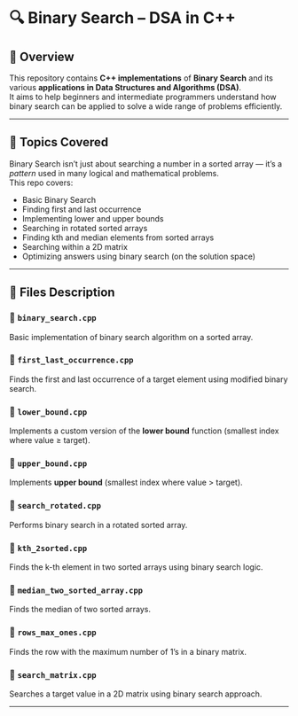 # 🔍 Binary Search – DSA in C++

## 📘 Overview
This repository contains **C++ implementations** of **Binary Search** and its various **applications in Data Structures and Algorithms (DSA)**.  
It aims to help beginners and intermediate programmers understand how binary search can be applied to solve a wide range of problems efficiently.

---

## 🧠 Topics Covered
Binary Search isn’t just about searching a number in a sorted array — it’s a *pattern* used in many logical and mathematical problems.  
This repo covers:

- Basic Binary Search  
- Finding first and last occurrence  
- Implementing lower and upper bounds  
- Searching in rotated sorted arrays  
- Finding kth and median elements from sorted arrays  
- Searching within a 2D matrix  
- Optimizing answers using binary search (on the solution space)

---

## 📂 Files Description

### 🧩 `binary_search.cpp`
Basic implementation of binary search algorithm on a sorted array.

### 🧩 `first_last_occurrence.cpp`
Finds the first and last occurrence of a target element using modified binary search.

### 🧩 `lower_bound.cpp`
Implements a custom version of the **lower bound** function (smallest index where value ≥ target).

### 🧩 `upper_bound.cpp`
Implements **upper bound** (smallest index where value > target).

### 🧩 `search_rotated.cpp`
Performs binary search in a rotated sorted array.

### 🧩 `kth_2sorted.cpp`
Finds the k-th element in two sorted arrays using binary search logic.

### 🧩 `median_two_sorted_array.cpp`
Finds the median of two sorted arrays.

### 🧩 `rows_max_ones.cpp`
Finds the row with the maximum number of 1’s in a binary matrix.

### 🧩 `search_matrix.cpp`
Searches a target value in a 2D matrix using binary search approach.

---
